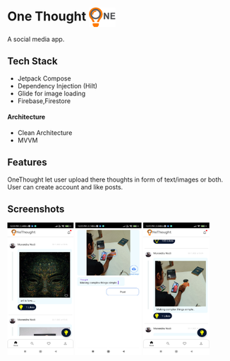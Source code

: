 # One Thought <img width="60" align="center" src="https://github.com/princeku07/OneThought/blob/main/one_thought.png" />
A social media app.



## Tech Stack

- Jetpack Compose
- Dependency Injection (Hilt)
- Glide for image loading
- Firebase,Firestore
 #### Architecture ####
- Clean Architecture
- MVVM

## Features
OneThought let user upload there thoughts in form of text/images or both.
User can create account and like posts.

## Screenshots

<p float="left">
  <img height="300" width="150" src="https://github.com/princeku07/OneThought/blob/main/img1.jpg" />
<img height="300" width="150" src="https://github.com/princeku07/OneThought/blob/main/img2.jpg" />
<img height="300" width="150" src="https://github.com/princeku07/OneThought/blob/main/img3.jpg" />


</p>



